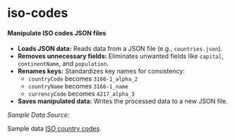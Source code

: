 # iso-codes

#### Manipulate ISO codes JSON files

* **Loads JSON data:** Reads data from a JSON file (e.g., `countries.json`).
* **Removes unnecessary fields:** Eliminates unwanted fields like `capital`, `continentName`, and `population`.
* **Renames keys:** Standardizes key names for consistency:
    * `countryCode` becomes `3166-1_alpha_2`
    * `countryName` becomes `3166-1_name`
    * `currencyCode` becomes `4217_alpha_3`
* **Saves manipulated data:** Writes the processed data to a new JSON file.

*Sample Data Source:*

Sample data [ISO country codes](https://gist.github.com/ncfex/85ec2a94dc65313a7072a4d2a758c6cf).